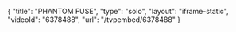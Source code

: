 {
    "title": "PHANTOM FUSE",
    "type": "solo",
    "layout": "iframe-static",
    "videoId": "6378488",
    "url": "\/tvpembed\/6378488"
}